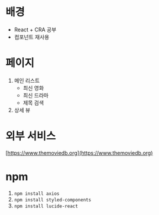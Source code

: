 # 배경
- React + CRA 공부
- 컴포넌트 재사용

# 페이지
1. 메인 리스트 
    - 최신 영화
    - 최신 드라마
    - 제목 검색
2. 상세 뷰

# 외부 서비스
[https://www.themoviedb.org](https://www.themoviedb.org)

# npm
1. `npm install axios`
2. `npm install styled-components`
3. `npm install lucide-react`